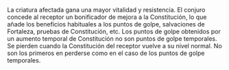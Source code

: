 La criatura afectada gana una mayor vitalidad y resistencia. El conjuro concede al receptor un bonificador de mejora a la Constitución, lo que añade los beneficios habituales a los puntos de golpe, salvaciones de Fortaleza, pruebas de Constitución, etc. Los puntos de golpe obtenidos por un aumento temporal de Constitución no son puntos de golpe temporales. Se pierden cuando la Constitución del receptor vuelve a su nivel normal. No son los primeros en perderse como en el caso de los puntos de golpe temporales.
